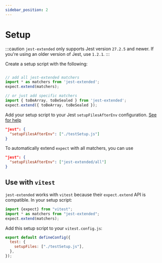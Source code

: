 ```yaml
---
sidebar_position: 2
---
```


# Setup

:::caution
`jest-extended` only supports Jest version `27.2.5` and newer. If you're using an older version of Jest, use `1.2.1`.
:::

Create a setup script with the following:

```javascript title="testSetup.js"

// add all jest-extended matchers
import * as matchers from 'jest-extended';
expect.extend(matchers);

// or just add specific matchers
import { toBeArray, toBeSealed } from 'jest-extended';
expect.extend({ toBeArray, toBeSealed });
```

Add your setup script to your Jest `setupFilesAfterEnv` configuration. [See for help](https://jestjs.io/docs/en/configuration.html#setupfilesafterenv-array)

```json title="package.json"
"jest": {
  "setupFilesAfterEnv": ["./testSetup.js"]
}
```

To automatically extend `expect` with all matchers, you can use

```json title="package.json"
"jest": {
  "setupFilesAfterEnv": ["jest-extended/all"]
}
```

## Use with `vitest`

`jest-extended` works with `vitest` because their `expect.extend` API is compatible. In your setup script:

```javascript title="testSetup.js"
import {expect} from "vitest";
import * as matchers from "jest-extended";
expect.extend(matchers);
```

Add this setup script to your `vitest.config.js`:

```javascript title="vitest.config.js"
export default defineConfig({
  test: {
    setupFiles: ["./testSetup.js"],
  },
});
```
